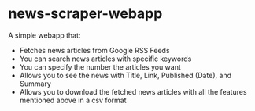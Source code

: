 # news-scraper-webapp

A simple webapp that: 
- Fetches news articles from Google RSS Feeds
- You can search news articles with specific keywords
- You can specify the number the articles you want
- Allows you to see the news with Title, Link, Published (Date), and Summary
- Allows you to download the fetched news articles with all the features mentioned above in a csv format
